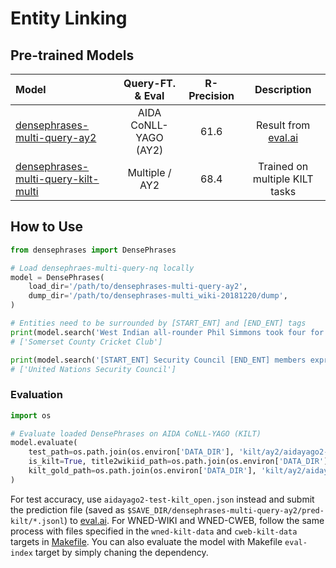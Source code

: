 # Entity Linking

## Pre-trained Models
|              Model              | Query-FT. & Eval | R-Precision| Description |
|:-------------------------------|:--------:|:--------:|:--------:|
| [densephrases-multi-query-ay2](https://nlp.cs.princeton.edu/projects/densephrases/models/densephrases-multi-query-ay2.tar.gz) | AIDA CoNLL-YAGO (AY2) | 61.6 | Result from [eval.ai](https://eval.ai/web/challenges/challenge-page/689/overview) |
| [densephrases-multi-query-kilt-multi](https://nlp.cs.princeton.edu/projects/densephrases/models/densephrases-multi-query-kilt-multi.tar.gz) | Multiple / AY2 | 68.4 | Trained on multiple KILT tasks |

## How to Use
```python
from densephrases import DensePhrases

# Load densephraes-multi-query-nq locally
model = DensePhrases(
    load_dir='/path/to/densephrases-multi-query-ay2',
    dump_dir='/path/to/densephrases-multi_wiki-20181220/dump',
)

# Entities need to be surrounded by [START_ENT] and [END_ENT] tags
print(model.search('West Indian all-rounder Phil Simmons took four for 38 on Friday as Leicestershire beat [START_ENT] Somerset [END_ENT] by an innings and 39 runs', retrieval_unit='document', top_k=1))
# ['Somerset County Cricket Club']

print(model.search('[START_ENT] Security Council [END_ENT] members expressed concern on Thursday', retrieval_unit='document', top_k=1))
# ['United Nations Security Council']
```

### Evaluation
```python
import os

# Evaluate loaded DensePhrases on AIDA CoNLL-YAGO (KILT)
model.evaluate(
    test_path=os.path.join(os.environ['DATA_DIR'], 'kilt/ay2/aidayago2-dev-kilt_open.json'),
    is_kilt=True, title2wikiid_path=os.path.join(os.environ['DATA_DIR'], 'wikidump/title2wikiid.json'),
    kilt_gold_path=os.path.join(os.environ['DATA_DIR'], 'kilt/ay2/aidayago2-dev-kilt.jsonl'), agg_strat='opt2', max_query_length=384
)
```

For test accuracy, use `aidayago2-test-kilt_open.json` instead and submit the prediction file (saved as `$SAVE_DIR/densephrases-multi-query-ay2/pred-kilt/*.jsonl`) to [eval.ai](https://eval.ai/web/challenges/challenge-page/689/overview).
For WNED-WIKI and WNED-CWEB, follow the same process with files specified in the `wned-kilt-data` and `cweb-kilt-data` targets in [Makefile](https://github.com/princeton-nlp/DensePhrases/blob/main/Makefile).
You can also evaluate the model with Makefile `eval-index` target by simply chaning the dependency.
